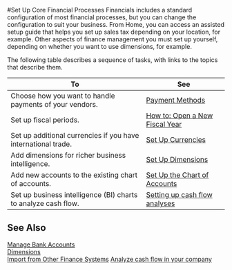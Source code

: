 <properties
                pageTitle="Set Up Core Financial Processes| Financials" 
                description="Set Up Core Financial Processes" 
                services="project-madeira" 
                documentationCenter=""
                authors="edupont04"/>
<tags
    ms.service="project-madeira"
    ms.topic="article"
    ms.devlang="na"
    ms.tgt_pltfrm="na"
    ms.workload="na"
    ms.date="05/12/2016"
    ms.author="edupont04" />
                
#Set Up Core Financial Processes
Financials includes a standard configuration of most financial processes, but you can change the configuration to suit your business. 
From Home, you can access an assisted setup guide that helps you set up sales tax depending on your location, for example. Other aspects of finance management you must set up yourself, depending on whether you want to use dimensions, for example.  
 
The following table describes a sequence of tasks, with links to the topics that describe them.

| To                                                                  | See                      |
|---------------------------------------------------------------------|--------------------------|
|Choose how you want to handle payments of your vendors.|[Payment Methods](finance-payment-methods.md)|
|Set up fiscal periods.|[How to: Open a New Fiscal Year](finance-how-open-new-fiscal-year.md)|
|Set up additional currencies if you have international trade.|[Set Up Currencies](finance-setup-currencies.md)|
|Add dimensions for richer business intelligence.|[Set Up Dimensions](finance-setup-dimensions.md)|
|Add new accounts to the existing chart of accounts.|[Set Up the Chart of Accounts](finance-setup-chart-accounts.md)| 
|Set up business intelligence (BI) charts to analyze cash flow.|[Setting up cash flow analyses](finance-setup-cash-flow-analyses.md)|

## See Also  
[Manage Bank Accounts](bank-manage-bank-accounts.md)    
[Dimensions](finance-dimensions.md)  
[Import from Other Finance Systems](upload-data.md)
[Analyze cash flow in your company](finance-analyze-cash-flow)  
